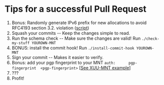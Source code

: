 # Tips for a successful Pull Request
1. Bonus: Randomly generate IPv6 prefix for new allocations to avoid RFC4193 section 3.2. violation ([script](https://git.dn42.us/dn42/repo-utils/src/master/ulagen.py))
2. Squash your commits -- Keep the changes simple to read.
3. Run the schema check -- Make sure the changes are valid! Run `./check-my-stuff YOUROWN-MNT`
4. BONUS: install the commit hook! Run `./install-commit-hook YOUROWN-MNT`
5. Sign your commit -- Makes it easier to verify. 
6. Bonus: add your pgp fingerprint to your MNT `auth:      pgp-fingerprint  <pgp-fingerprint>` [[See XUU-MNT example](data/mntner/XUU-MNT)]
7. ???
8. Profit!

